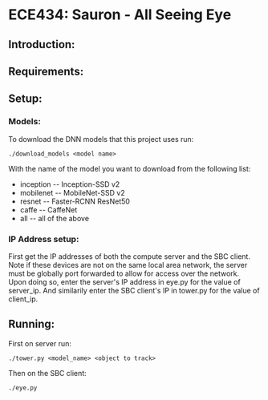 # ECE434: Sauron - All Seeing Eye

## Introduction:

## Requirements:  


## Setup:  
### Models:
To download the DNN models that this project uses run:  
```
./download_models <model name>
```

With the name of the model you want to download from the following list:  
* inception -- Inception-SSD v2  
* mobilenet -- MobileNet-SSD v2  
* resnet -- Faster-RCNN ResNet50  
* caffe -- CaffeNet  
* all -- all of the above 

### IP Address setup:
First get the IP addresses of both the compute server and the SBC client. Note if these devices are not on the same local area network, the server must be globally port forwarded to allow for access over the network.  
Upon doing so, enter the server's IP address in eye.py for the value of server_ip. And similarily enter the SBC client's IP in tower.py for the value of client_ip.  

## Running:   

First on server run: 
```
./tower.py <model_name> <object to track>
```
Then on the SBC client:  
```
./eye.py
```



